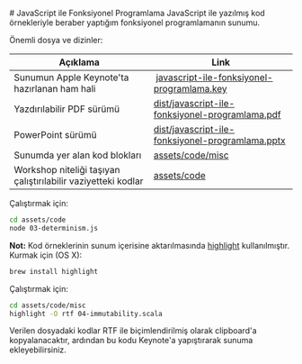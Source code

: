 # JavaScript ile Fonksiyonel Programlama
JavaScript ile yazılmış kod örnekleriyle beraber yaptığım fonksiyonel programlamanın sunumu.

Önemli dosya ve dizinler:

| Açıklama | Link |
|----------|------|
| Sunumun Apple Keynote'ta hazırlanan ham hali | [javascript-ile-fonksiyonel-programlama.key](javascript-ile-fonksiyonel-programlama.key) |
| Yazdırılabilir PDF sürümü | [dist/javascript-ile-fonksiyonel-programlama.pdf](dist/javascript-ile-fonksiyonel-programlama.pdf) |
| PowerPoint sürümü | [dist/javascript-ile-fonksiyonel-programlama.pptx](dist/javascript-ile-fonksiyonel-programlama.pptx) |
| Sunumda yer alan kod blokları | [assets/code/misc](assets/code/misc) |
| Workshop niteliği taşıyan çalıştırılabilir vaziyetteki kodlar | [assets/code](assets/code) |

Çalıştırmak için:

```bash
cd assets/code
node 03-determinism.js
```

**Not:** Kod örneklerinin sunum içerisine aktarılmasında [highlight](http://www.andre-simon.de/doku/highlight/en/highlight.php) kullanılmıştır. Kurmak için (OS X):

```bash
brew install highlight
```

Çalıştırmak için:

```bash
cd assets/code/misc
highlight -O rtf 04-immutability.scala
```

Verilen dosyadaki kodlar RTF ile biçimlendirilmiş olarak clipboard'a kopyalanacaktır, ardından bu kodu Keynote'a yapıştırarak sunuma ekleyebilirsiniz.
